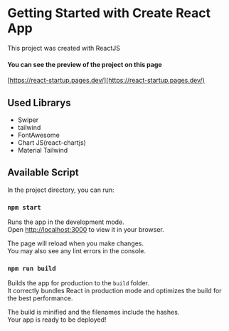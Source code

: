 # Getting Started with Create React App

This project was created with ReactJS

#### You can see the preview of the project on this page
[https://react-startup.pages.dev/](https://react-startup.pages.dev/)

## Used Librarys
- Swiper
- tailwind
- FontAwesome
- Chart JS(react-chartjs)
- Material Tailwind

## Available Script
In the project directory, you can run:

### `npm start`

Runs the app in the development mode.\
Open [http://localhost:3000](http://localhost:3000) to view it in your browser.

The page will reload when you make changes.\
You may also see any lint errors in the console.

### `npm run build`

Builds the app for production to the `build` folder.\
It correctly bundles React in production mode and optimizes the build for the best performance.

The build is minified and the filenames include the hashes.\
Your app is ready to be deployed!

